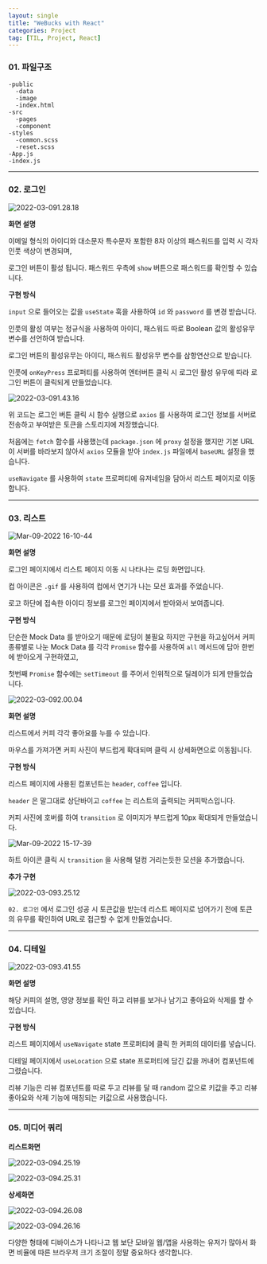 ```yaml
---
layout: single
title: "WeBucks with React"
categories: Project
tag: [TIL, Project, React]
---
```


### 01. 파일구조

```
-public
  -data
  -image
  -index.html
-src
  -pages
  -component
-styles
  -common.scss
  -reset.scss
-App.js
-index.js
```

---

### 02. 로그인

![2022-03-091.28.18](/images/2022-03-091.28.18.png)

**화면 설명**

이메일 형식의 아이디와 대소문자 특수문자 포함한 8자 이상의 패스워드를 입력 시 각자 인풋 색상이 변경되며,

로그인 버튼이 활성 됩니다. 패스워드 우측에 `show` 버튼으로 패스워드를 확인할 수 있습니다.

**구현 방식**

`input` 으로 들어오는 값을 `useState` 훅을 사용하여 `id` 와 `password` 를 변경 받습니다.

인풋의 활성 여부는 정규식을 사용하여 아이디, 패스워드 따로 Boolean 값의 활성유무 변수를 선언하여 받습니다.

로그인 버튼의 활성유무는 아이디, 패스워드 활성유무 변수를 삼항연산으로 받습니다.

인풋에 `onKeyPress` 프로퍼티를 사용하여 엔터버튼 클릭 시 로그인 활성 유무에 따라 로그인 버튼이 클릭되게 만들었습니다.

![2022-03-091.43.16](/images/2022-03-091.43.16.png)

위 코드는 로그인 버튼 클릭 시 함수 실행으로 `axios` 를 사용하여 로그인 정보를 서버로 전송하고 부여받은 토큰을 스토리지에 저장했습니다.

처음에는 `fetch` 함수를 사용했는데 `package.json` 에 `proxy` 설정을 했지만 기본 URL이 서버를 바라보지 않아서 `axios` 모듈을 받아 `index.js` 파일에서 `baseURL` 설정을 했습니다.

`useNavigate` 를 사용하여 `state` 프로퍼티에 유저네임을 담아서 리스트 페이지로 이동합니다.

---

### 03. 리스트

![Mar-09-2022 16-10-44](/images/Mar-09-202216-10-44.gif)

**화면 설명**

로그인 페이지에서 리스트 페이지 이동 시 나타나는 로딩 화면입니다.

컵 아이콘은 `.gif` 를 사용하여 컵에서 연기가 나는 모션 효과를 주었습니다.

로고 하단에 접속한 아이디 정보를 로그인 페이지에서 받아와서 보여줍니다.

**구현 방식**

단순한 Mock Data 를 받아오기 때문에 로딩이 불필요 하지만 구현을 하고싶어서 커피 종류별로 나눈 Mock Data 를 각각 `Promise` 함수를 사용하여 `all` 메서드에 담아 한번에 받아오게 구현하였고,

첫번째 `Promise` 함수에는 `setTimeout` 를 주어서 인위적으로 딜레이가 되게 만들었습니다.

![2022-03-092.00.04](/images/2022-03-092.00.04.png)

**화면 설명**

리스트에서 커피 각각 좋아요를 누를 수 있습니다.

마우스를 가져가면 커피 사진이 부드럽게 확대되며 클릭 시 상세화면으로 이동됩니다.

**구현 방식**

리스트 페이지에 사용된 컴포넌트는 `header`, `coffee` 입니다.

`header` 은 말그대로 상단바이고 `coffee` 는 리스트의 출력되는 커피박스입니다.

커피 사진에 호버를 하여 `transition` 로 이미지가 부드럽게 10px 확대되게 만들었습니다.

![Mar-09-2022 15-17-39](/images/Mar-09-202215-17-39.gif)

하트 아이콘 클릭 시 `transition` 을 사용해 덜컹 거리는듯한 모션을 추가했습니다.

**추가 구현**

![2022-03-093.25.12](/images/2022-03-093.25.12.png)

`02. 로그인` 에서 로그인 성공 시 토큰값을 받는데 리스트 페이지로 넘어가기 전에 토큰의 유무를 확인하여 URL로 접근할 수 없게 만들었습니다.

---

### 04. 디테일

![2022-03-093.41.55](/images/2022-03-093.41.55.png)

**화면 설명**

해당 커피의 설명, 영양 정보를 확인 하고 리뷰를 보거나 남기고 좋아요와 삭제를 할 수 있습니다.

**구현 방식**

리스트 페이지에서 `useNavigate` state 프로퍼티에 클릭 한 커피의 데이터를 넣습니다.

디테일 페이지에서 `useLocation` 으로 state 프로퍼티에 담긴 값을 꺼내어 컴포넌트에 그렸습니다.

리뷰 기능은 리뷰 컴포넌트를 따로 두고 리뷰를 달 때 random 값으로 키값을 주고 리뷰 좋아요와 삭제 기능에 매칭되는 키값으로 사용했습니다.

---

### 05. 미디어 쿼리

**리스트화면**

![2022-03-094.25.19](/images/2022-03-094.25.19.png)

![2022-03-094.25.31](/images/2022-03-094.25.31.png)

**상세화면**

![2022-03-094.26.08](/images/2022-03-094.26.08.png)

![2022-03-094.26.16](/images/2022-03-094.26.16.png)

다양한 형태에 디바이스가 나타나고 웹 보단 모바일 웹/앱을 사용하는 유저가 많아서 화면 비율에 따른 브라우저 크기 조절이 정말 중요하다 생각합니다.
